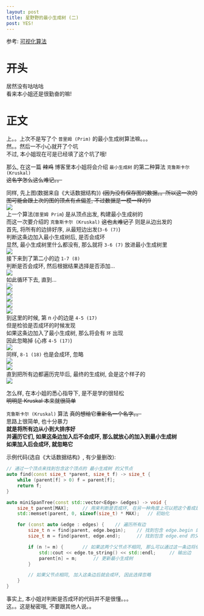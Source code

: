```yaml
---
layout: post
title: 星野野的最小生成树 (二)
post: YES!
---
```


参考: [可视化算法](https://visualgo.net/zh)

# 开头
居然没有咕咕咕  
看来本小姐还是很勤奋的嘛!  

# 正文
上。。上次不是写了个 `普里姆 (Prim)` 的最小生成树算法嘛。。。  
然。。然后一不小心就开了个坑  
不过, 本小姐现在可是已经填了这个坑了哦!  

那么, 在这一篇 ~~辣鸡~~ 博客里本小姐将会介绍 `最小生成树` 的第二种算法 `克鲁斯卡尔 (Kruskal)`  
~~这名字怎么这么难记。。~~  

同样, 先上图(数据来自《大话数据结构》) ~~(因为没有保存图的数据。。所以这一次的图可能会跟上次的图的顶点有点偏差, 不过数据是一模一样的!)~~  
![](https://github.com/HoshinoTented/Resources/blob/master/mst-kruskal/init.png?raw=true)  
上一个算法(`普里姆 Prim`) 是从顶点出发, 构建最小生成树的  
而这一次要介绍的 `克鲁斯卡尔 (Kruskal)` ~~这也太难记了~~ 则是从边出发的  
首先, 将所有的边排好序, 从最短边出发(`3-6 (7)`)  
判断这条边加入最小生成树后, 是否会成环  
显然, 最小生成树里什么都没有, 那么就将 `3-6 (7)` 放进最小生成树里  
![](https://github.com/HoshinoTented/Resources/blob/master/mst-kruskal/0.png?raw=true)  
接下来到了第二小的边 `1-7 (8)`  
判断是否会成环, 然后根据结果选择是否添加...  
![](https://github.com/HoshinoTented/Resources/blob/master/mst-kruskal/1.png?raw=true)  
如此循环下去, 直到...  
![](https://github.com/HoshinoTented/Resources/blob/master/mst-kruskal/2.png?raw=true)  
![](https://github.com/HoshinoTented/Resources/blob/master/mst-kruskal/3.png?raw=true)  
![](https://github.com/HoshinoTented/Resources/blob/master/mst-kruskal/4.png?raw=true)  
![](https://github.com/HoshinoTented/Resources/blob/master/mst-kruskal/5.png?raw=true)  
![](https://github.com/HoshinoTented/Resources/blob/master/mst-kruskal/6.png?raw=true)  
到这里的时候, 第 n 小的边是 `4-5 (17)`  
但是检验是否成环的时候发现  
如果这条边加入了最小生成树, 那么将会有 `环` 出现  
因此忽略掉 (心疼 `4-5 (17)`)  
![](https://github.com/HoshinoTented/Resources/blob/master/mst-kruskal/7.png?raw=true)  
同样, `8-1 (18)` 也是会成环, 忽略  
![](https://github.com/HoshinoTented/Resources/blob/master/mst-kruskal/8.png?raw=true)  
![](https://github.com/HoshinoTented/Resources/blob/master/mst-kruskal/9.png?raw=true)  
直到把所有边都遍历完毕后, 最终的生成树, 会是这个样子的  
![](https://github.com/HoshinoTented/Resources/blob/master/mst-kruskal/10.png?raw=true)  

怎么样, 在本小姐的悉心指导下, 是不是学的很轻松  
~~明明是 Kruskal 本来就很简单~~  

`克鲁斯卡尔 (Kruskal)` 算法 ~~真的想给它重新名一个名字。。~~  
思路上很简单, 也十分暴力  
**就是将所有边从小到大排序好  
并遍历它们, 如果这条边加入后不会成环, 那么就放心的加入到最小生成树  
如果加入后会成环, 就忽略它**  

示例代码(选自《大话数据结构》, 有少量删改):  
```cpp
// 通过一个顶点来找到包含这个顶点的 最小生成树 的父节点
auto find(const size_t *parent, size_t f) -> size_t {
	while (parent[f] > 0) f = parent[f];
	return f;
}

auto miniSpanTree(const std::vector<Edge> &edges) -> void {
	size_t parent[MAX];     // 用来判断是否成环, 在另一种角度上可以把这个看成是 最小生成树 
	std::memset(parent, 0, sizeof(size_t) * MAX);   // 初始化

	for (const auto &edge : edges) {    // 遍历所有边
		size_t n = find(parent, edge.begin);    // 找到包含 edge.begin 的父节点
		size_t m = find(parent, edge.end);      // 找到包含 edge.end 的父节点

		if (n != m) {       // 如果这两个父节点不相同, 那么可以通过这一条边将他们连起来
			std::cout << edge.to_string() << std::endl;     // 输出边
			parent[n] = m;      // 更新最小生成树 
		}

        // 如果父节点相同, 加入这条边后就会成环, 因此选择忽略
	}
}
```

事实上, 本小姐对判断是否成环的代码并不是很懂。。。  
这。。这是秘密哦, 不要跟其他人说。。  